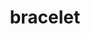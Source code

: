 ---
layout: shop
category: bracelet
title: bracelet
image: bracelets/bracelet1.jpg
h2: peace to the world
paragraph: Bacon ipsum dolor sit amet ribeye corned beef brisket ham sirloin, pancetta jowl. Jowl kielbasa tri-tip beef ribs meatball shankle beef venison. Prosciutto jowl tail, biltong ham hock fatback doner drumstick bresaola shoulder. Pork chop andouille jowl t-bone prosciutto pork loin pastrami ham fatback filet mignon short loin beef ribs. Pork loin jerky landjaeger biltong t-bone tri-tip ribeye pig brisket ball tip tail.
price: 15.99$ CAN
button: Add to Cart
---